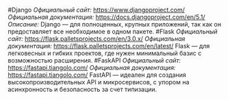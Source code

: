 #Django 
*Официальный сайт:*  https://www.djangoproject.com/
*Официальная документация:* https://docs.djangoproject.com/en/5.1/
*Описание:*
Django — для полноценных, крупных приложений, так как он предоставляет все необходимое в одном пакете.
#Flask
*Официальный сайт:* https://flask.palletsprojects.com/en/3.0.x/
*Официальная документация:* https://flask.palletsprojects.com/en/latest/
Flask — для легковесных и гибких проектов, где нужен минимальный базис с возможностью расширения.
#FaskAPI
*Официальный сайт:*  https://fastapi.tiangolo.com/
*Официальная документация:* https://fastapi.tiangolo.com/
FastAPI — идеален для создания высокопроизводительных API и микросервисов, с упором на асинхронность и безопасность за счет типизации.
